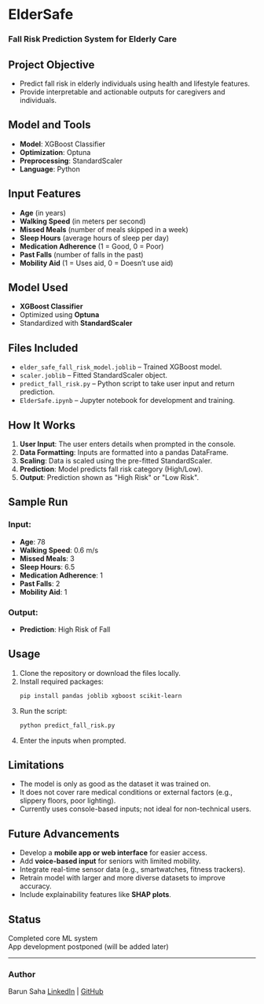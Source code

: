 # ElderSafe  
### Fall Risk Prediction System for Elderly Care

## Project Objective
- Predict fall risk in elderly individuals using health and lifestyle features.
- Provide interpretable and actionable outputs for caregivers and individuals.

## Model and Tools
- **Model**: XGBoost Classifier
- **Optimization**: Optuna
- **Preprocessing**: StandardScaler
- **Language**: Python

## Input Features
- **Age** (in years)
- **Walking Speed** (in meters per second)
- **Missed Meals** (number of meals skipped in a week)
- **Sleep Hours** (average hours of sleep per day)
- **Medication Adherence** (1 = Good, 0 = Poor)
- **Past Falls** (number of falls in the past)
- **Mobility Aid** (1 = Uses aid, 0 = Doesn’t use aid)

## Model Used

- **XGBoost Classifier**
- Optimized using **Optuna**
- Standardized with **StandardScaler**

## Files Included
- `elder_safe_fall_risk_model.joblib` – Trained XGBoost model.
- `scaler.joblib` – Fitted StandardScaler object.
- `predict_fall_risk.py` – Python script to take user input and return prediction.
- `ElderSafe.ipynb` – Jupyter notebook for development and training.

## How It Works
1. **User Input**: The user enters details when prompted in the console.
2. **Data Formatting**: Inputs are formatted into a pandas DataFrame.
3. **Scaling**: Data is scaled using the pre-fitted StandardScaler.
4. **Prediction**: Model predicts fall risk category (High/Low).
5. **Output**: Prediction shown as "High Risk" or "Low Risk".

## Sample Run
### Input:
- **Age**: 78
- **Walking Speed**: 0.6 m/s
- **Missed Meals**: 3
- **Sleep Hours**: 6.5
- **Medication Adherence**: 1
- **Past Falls**: 2
- **Mobility Aid**: 1

### Output:
- **Prediction**: High Risk of Fall

## Usage
1. Clone the repository or download the files locally.
2. Install required packages:
   ```bash
   pip install pandas joblib xgboost scikit-learn

   ```
3. Run the script:
   ```bash
   python predict_fall_risk.py
   ```
4. Enter the inputs when prompted.

## Limitations

- The model is only as good as the dataset it was trained on.
- It does not cover rare medical conditions or external factors (e.g., slippery floors, poor lighting).
- Currently uses console-based inputs; not ideal for non-technical users.

## Future Advancements

- Develop a **mobile app or web interface** for easier access.
- Add **voice-based input** for seniors with limited mobility.
- Integrate real-time sensor data (e.g., smartwatches, fitness trackers).
- Retrain model with larger and more diverse datasets to improve accuracy.
- Include explainability features like **SHAP plots**.

##  Status

 Completed core ML system  
 App development postponed (will be added later)

---

###  Author

 Barun Saha 
 [LinkedIn](https://linkedin.com/in/barunsaha03/)  | [GitHub](https://github.com/Barun-LmBkr) 
